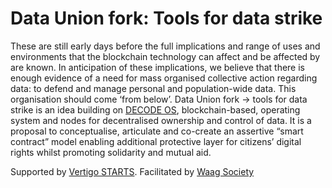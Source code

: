 # Data Union fork: Tools for data strike

These are still early days before the full implications and range of uses and environments that the blockchain technology can affect and be affected by are known. In anticipation of these implications, we believe that there is enough evidence of a need for mass organised collective action regarding data: to defend and manage personal and population-wide data. This organisation should come ‘from below’. Data Union fork → tools for data strike is an idea building on [DECODE OS](https://github.com/DECODEproject/decode-os), blockchain-based, operating system and nodes for decentralised ownership and control of data. It is a proposal to conceptualise, articulate and co-create an assertive “smart contract” model enabling additional protective layer for citizens’ digital rights whilst promoting solidarity and mutual aid.

Supported by [Vertigo STARTS](https://vertigo.starts.eu/calls/2017-2/residencies/data-union-fork-tools-for-data-strike/detail/).
Facilitated by [Waag Society](https://waag.org/nl/larisa-blazic)


